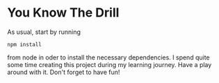 # You Know The Drill 
As usual, start by running 
```
npm install
```
from node in oder to install the necessary dependencies. 
I spend quite some time creating this project during my learning journey. 
Have a play around with it.
Don't forget to have fun!